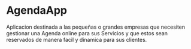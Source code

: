 # AgendaApp
Aplicacion destinada a las pequeñas o grandes empresas que necesiten gestionar una Agenda online para sus Servicios y que estos sean reservados de manera facil y dinamica para sus clientes.
